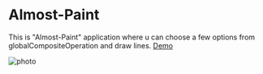 # Almost-Paint
This is "Almost-Paint" application where u can choose a few options from globalCompositeOperation and draw lines.
[Demo](https://rashomar.github.io/Almost-Paint/)

![photo](https://user-images.githubusercontent.com/29843204/30723003-869ccdb6-9f34-11e7-9fbb-a1f596313281.png)
